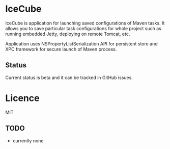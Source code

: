 # IceCube

IceCube is application for launching saved configurations of Maven tasks. It allows you to save particular task
configurations for whole project such as running embedded Jetty, deploying on remote Tomcat, etc.

Application uses NSPropertyListSerialization API for persistent store and XPC framework for secure launch of Maven process.

## Status
Current status is beta and it can be tracked in GitHub issues.
 
# Licence
MIT

## TODO

* currently none
